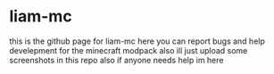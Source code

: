 # liam-mc
this is the github page for liam-mc
here you can report bugs and help develepment for the minecraft modpack
also ill just upload some screenshots in this repo 
also if anyone needs help im here
